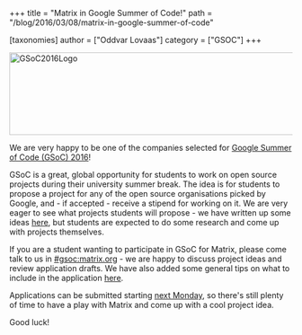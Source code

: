 +++
title = "Matrix in Google Summer of Code!"
path = "/blog/2016/03/08/matrix-in-google-summer-of-code"

[taxonomies]
author = ["Oddvar Lovaas"]
category = ["GSOC"]
+++

<img src="/blog/wp-content/uploads/2016/03/GSoC2016Logo.jpg" alt="GSoC2016Logo" width="920" height="147" class="aligncenter size-full wp-image-1555" />

We are very happy to be one of the companies selected for <a href="https://summerofcode.withgoogle.com/organizations/?sp-page=2">Google Summer of Code (GSoC) 2016</a>!

GSoC is a great, global opportunity for students to work on open source projects during their university summer break. The idea is for students to propose a project for any of the open source organisations picked by Google, and - if accepted - receive a stipend for working on it. We are very eager to see what projects students will propose - we have written up some ideas <a href="https://github.com/matrix-org/GSoC/blob/master/IDEAS.md">here</a>, but students are expected to do some research and come up with projects themselves.

If you are a student wanting to participate in GSoC for Matrix, please come talk to us in <a href="https://vector.im/beta/#/room/#gsoc:matrix.org">#gsoc:matrix.org</a> - we are happy to discuss project ideas and review application drafts. We have also added some general tips on what to include in the application <a href="https://github.com/matrix-org/GSoC#how-do-i-write-my-gsoc-application">here</a>.

Applications can be submitted starting <a href="https://developers.google.com/open-source/gsoc/timeline">next Monday</a>, so there's still plenty of time to have a play with Matrix and come up with a cool project idea.

Good luck!
